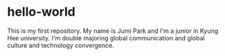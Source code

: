 # hello-world
This is my first repository.
My name is Jumi Park and I'm a junior in Kyung Hee university. I'm double majoring global communication and global culture and technology convergence.
